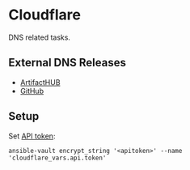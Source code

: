 # Cloudflare

DNS related tasks.

## External DNS Releases

- [ArtifactHUB](https://artifacthub.io/packages/helm/external-dns/external-dns)
- [GitHub](https://github.com/kubernetes-sigs/external-dns/releases)

## Setup

Set [API token](https://developers.cloudflare.com/fundamentals/api/get-started/create-token/):

```shell
ansible-vault encrypt_string '<apitoken>' --name 'cloudflare_vars.api.token'
```
